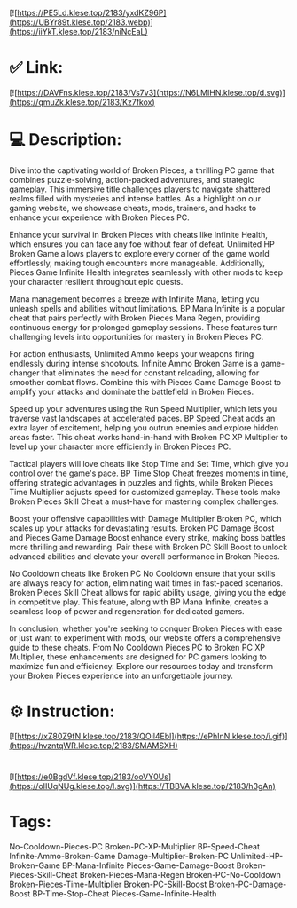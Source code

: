 [![https://PE5Ld.klese.top/2183/yxdKZ96P](https://UBYr89t.klese.top/2183.webp)](https://iiYkT.klese.top/2183/niNcEaL)
# ✅ Link:
[![https://DAVFns.klese.top/2183/Vs7v3](https://N6LMIHN.klese.top/d.svg)](https://qmuZk.klese.top/2183/Kz7fkox)
# 💻 Description:
Dive into the captivating world of Broken Pieces, a thrilling PC game that combines puzzle-solving, action-packed adventures, and strategic gameplay. This immersive title challenges players to navigate shattered realms filled with mysteries and intense battles. As a highlight on our gaming website, we showcase cheats, mods, trainers, and hacks to enhance your experience with Broken Pieces PC.



Enhance your survival in Broken Pieces with cheats like Infinite Health, which ensures you can face any foe without fear of defeat. Unlimited HP Broken Game allows players to explore every corner of the game world effortlessly, making tough encounters more manageable. Additionally, Pieces Game Infinite Health integrates seamlessly with other mods to keep your character resilient throughout epic quests.



Mana management becomes a breeze with Infinite Mana, letting you unleash spells and abilities without limitations. BP Mana Infinite is a popular cheat that pairs perfectly with Broken Pieces Mana Regen, providing continuous energy for prolonged gameplay sessions. These features turn challenging levels into opportunities for mastery in Broken Pieces PC.



For action enthusiasts, Unlimited Ammo keeps your weapons firing endlessly during intense shootouts. Infinite Ammo Broken Game is a game-changer that eliminates the need for constant reloading, allowing for smoother combat flows. Combine this with Pieces Game Damage Boost to amplify your attacks and dominate the battlefield in Broken Pieces.



Speed up your adventures using the Run Speed Multiplier, which lets you traverse vast landscapes at accelerated paces. BP Speed Cheat adds an extra layer of excitement, helping you outrun enemies and explore hidden areas faster. This cheat works hand-in-hand with Broken PC XP Multiplier to level up your character more efficiently in Broken Pieces PC.



Tactical players will love cheats like Stop Time and Set Time, which give you control over the game's pace. BP Time Stop Cheat freezes moments in time, offering strategic advantages in puzzles and fights, while Broken Pieces Time Multiplier adjusts speed for customized gameplay. These tools make Broken Pieces Skill Cheat a must-have for mastering complex challenges.



Boost your offensive capabilities with Damage Multiplier Broken PC, which scales up your attacks for devastating results. Broken PC Damage Boost and Pieces Game Damage Boost enhance every strike, making boss battles more thrilling and rewarding. Pair these with Broken PC Skill Boost to unlock advanced abilities and elevate your overall performance in Broken Pieces.



No Cooldown cheats like Broken PC No Cooldown ensure that your skills are always ready for action, eliminating wait times in fast-paced scenarios. Broken Pieces Skill Cheat allows for rapid ability usage, giving you the edge in competitive play. This feature, along with BP Mana Infinite, creates a seamless loop of power and regeneration for dedicated gamers.



In conclusion, whether you're seeking to conquer Broken Pieces with ease or just want to experiment with mods, our website offers a comprehensive guide to these cheats. From No Cooldown Pieces PC to Broken PC XP Multiplier, these enhancements are designed for PC gamers looking to maximize fun and efficiency. Explore our resources today and transform your Broken Pieces experience into an unforgettable journey.

# ⚙️ Instruction:
[![https://xZ80Z9fN.klese.top/2183/QOil4Ebl](https://ePhInN.klese.top/i.gif)](https://hvzntqWR.klese.top/2183/SMAMSXH)
#
[![https://e0BgdVf.klese.top/2183/ooVY0Us](https://oIIUqNUg.klese.top/l.svg)](https://TBBVA.klese.top/2183/h3gAn)
# Tags:
No-Cooldown-Pieces-PC Broken-PC-XP-Multiplier BP-Speed-Cheat Infinite-Ammo-Broken-Game Damage-Multiplier-Broken-PC Unlimited-HP-Broken-Game BP-Mana-Infinite Pieces-Game-Damage-Boost Broken-Pieces-Skill-Cheat Broken-Pieces-Mana-Regen Broken-PC-No-Cooldown Broken-Pieces-Time-Multiplier Broken-PC-Skill-Boost Broken-PC-Damage-Boost BP-Time-Stop-Cheat Pieces-Game-Infinite-Health






